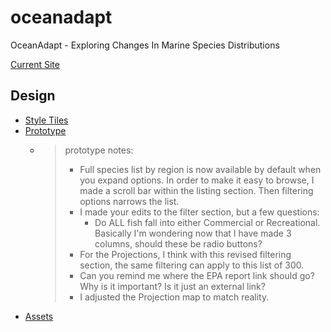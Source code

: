 # oceanadapt
OceanAdapt - Exploring Changes In Marine Species Distributions

[Current Site](http://oceanadapt.rutgers.edu/)


## Design 

- [Style Tiles](https://sketch.cloud/s/obGRj/p/page-2/option-1)
- [Prototype](https://sketch.cloud/s/J87d9/all/page-1/home/play)
  - > prototype notes:
    >  - Full species list by region is now available by default when you expand options. In order to make it easy to browse, I made a scroll bar within the listing section. Then filtering options narrows the list.
    >  - I made your edits to the filter section, but a few questions:
    >    - Do ALL fish fall into either Commercial or Recreational. Basically I'm wondering now that I have made 3 columns, should these be radio buttons?
    >  - For the Projections, I think with this revised filtering section, the same filtering can apply to this list of 300. 
    >  - Can you remind me where the EPA report link should go? Why is it important? Is it just an external link?
    >  - I adjusted the Projection map to match reality.
- [Assets](https://sketch.cloud/s/J87d9)
